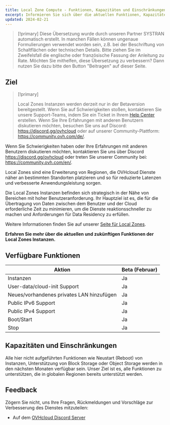 ```yaml
---
title: Local Zone Compute - Funktionen, Kapazitäten und Einschränkungen
excerpt: Informieren Sie sich über die aktuellen Funktionen, Kapazitäten und Einschränkungen von Local Zones Instanzen
updated: 2024-02-21
---
```


> [!primary]
> Diese Übersetzung wurde durch unseren Partner SYSTRAN automatisch erstellt. In manchen Fällen können ungenaue Formulierungen verwendet worden sein, z.B. bei der Beschriftung von Schaltflächen oder technischen Details. Bitte ziehen Sie im Zweifelsfall die englische oder französische Fassung der Anleitung zu Rate. Möchten Sie mithelfen, diese Übersetzung zu verbessern? Dann nutzen Sie dazu bitte den Button "Beitragen" auf dieser Seite.
>

## Ziel

> [!primary]
>
> Local Zones Instanzen werden derzeit nur in der Betaversion bereitgestellt. 
> Wenn Sie auf Schwierigkeiten stoßen, kontaktieren Sie unsere Support-Teams, indem Sie ein Ticket in Ihrem [Help Center](https://help.ovhcloud.com/csm?id=csm_get_help) erstellen.
> Wenn Sie Ihre Erfahrungen mit anderen Benutzern diskutieren möchten, besuchen Sie uns auf Discord: <https://discord.gg/ovhcloud> oder auf unserer Community-Plattform: <https://community.ovh.com/de/>.

Wenn Sie Schwierigkeiten haben oder Ihre Erfahrungen mit anderen Benutzern diskutieren möchten, kontaktieren Sie uns über Discord <https://discord.gg/ovhcloud> oder treten Sie unserer Community bei: <https://community.ovh.com/en/>.
> 

Local Zones sind eine Erweiterung von Regionen, die OVHcloud Dienste näher an bestimmten Standorten platzieren und so für reduzierte Latenzen und verbesserte Anwendungsleistung sorgen.

Die Local Zones Instanzen befinden sich strategisch in der Nähe von Bereichen mit hoher Benutzeranforderung. Ihr Hauptziel ist es, die für die Übertragung von Daten zwischen dem Benutzer und der Cloud erforderliche Zeit zu minimieren, um die Dienste reaktionsschneller zu machen und Anforderungen für Data Residency zu erfüllen.

Weitere Informationen finden Sie auf unserer [Seite für Local Zones](https://www.ovhcloud.com/de/public-cloud/local-zone-compute/).

**Erfahren Sie mehr über die aktuellen und zukünftigen Funktionen der Local Zones Instanzen.**

## Verfügbare Funktionen

| Aktion | Beta (Februar) |
| --- | --- |
| Instanzen | Ja |
| User-data/cloud-init Support | Ja|
| Neues/vorhandenes privates LAN hinzufügen | Ja |
| Public IPv6 Support | Ja |
| Public IPv4 Support | Ja |
| Boot/Start | Ja |
| Stop | Ja |

## Kapazitäten und Einschränkungen

Alle hier nicht aufgeführten Funktionen wie Neustart (Reboot) von Instanzen, Unterstützung von Block Storage oder Object Storage werden in den nächsten Monaten verfügbar sein. Unser Ziel ist es, alle Funktionen zu unterstützen, die in globalen Regionen bereits unterstützt werden.

## Feedback

Zögern Sie nicht, uns Ihre Fragen, Rückmeldungen und Vorschläge zur Verbesserung des Dienstes mitzuteilen:

- Auf dem [OVHcloud Discord Server](https://discord.gg/ovhcloud)
